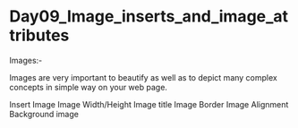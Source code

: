 # Day09_Image_inserts_and_image_attributes
Images:-

Images are very important to beautify as well as to depict many complex concepts in simple way on your web page.

Insert Image
Image Width/Height
Image title
Image Border
Image Alignment
Background image
